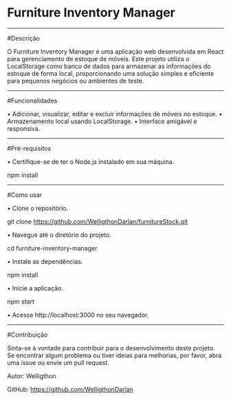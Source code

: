 # Furniture Inventory Manager
____________________________________________________________________________
#Descrição

O Furniture Inventory Manager é uma aplicação web desenvolvida em React para gerenciamento de estoque de móveis. Este projeto utiliza o LocalStorage como banco de dados para armazenar as informações do estoque de forma local, proporcionando uma solução simples e eficiente para pequenos negócios ou ambientes de teste.


____________________________________________________________________________
#Funcionalidades

• Adicionar, visualizar, editar e excluir informações de móveis no estoque.
• Armazenamento local usando LocalStorage.
• Interface amigável e responsiva.


____________________________________________________________________________
#Pré-requisitos

• Certifique-se de ter o Node.js instalado em sua máquina.

npm install


____________________________________________________________________________
#Como usar

• Clone o repositório.

git clone https://github.com/WelligthonDarlan/furnitureStock.git

• Navegue até o diretório do projeto.

cd furniture-inventory-manager

• Instale as dependências.

npm install

• Inicie a aplicação.

npm start

• Acesse http://localhost:3000 no seu navegador.


____________________________________________________________________________
#Contribuição

Sinta-se à vontade para contribuir para o desenvolvimento deste projeto. Se encontrar algum problema ou tiver ideias para melhorias, por favor, abra uma issue ou envie um pull request.

Autor: Welligthon

GitHub: https://github.com/WelligthonDarlan
